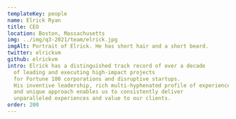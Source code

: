 ```yaml
---
templateKey: people
name: Elrick Ryan
title: CEO
location: Boston, Massachusetts
img: ../img/q3-2021/team/elrick.jpg
imgAlt: Portrait of Elrick. He has short hair and a short beard.
twitter: elrickvm
github: elrickvm
intro: Elrick has a distinguished track record of over a decade
  of leading and executing high-impact projects
  for Fortune 100 corporations and disruptive startups.
  His inventive leadership, rich multi-hyphenated profile of experience and skills,
  and unique approach enables us to consistently deliver
  unparalleled experiences and value to our clients.
order: 200
---
```


